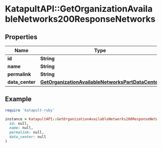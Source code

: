 # KatapultAPI::GetOrganizationAvailableNetworks200ResponseNetworks

## Properties

| Name | Type | Description | Notes |
| ---- | ---- | ----------- | ----- |
| **id** | **String** |  | [optional] |
| **name** | **String** |  | [optional] |
| **permalink** | **String** |  | [optional] |
| **data_center** | [**GetOrganizationAvailableNetworksPartDataCenter**](GetOrganizationAvailableNetworksPartDataCenter.md) |  | [optional] |

## Example

```ruby
require 'katapult-ruby'

instance = KatapultAPI::GetOrganizationAvailableNetworks200ResponseNetworks.new(
  id: null,
  name: null,
  permalink: null,
  data_center: null
)
```

